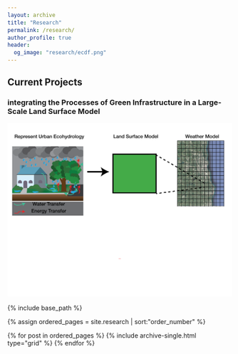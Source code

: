 ```yaml
---
layout: archive
title: "Research"
permalink: /research/
author_profile: true
header:
  og_image: "research/ecdf.png"
---
```


## Current Projects

### integrating the Processes of Green Infrastructure in a Large-Scale Land Surface Model

![Test Image](/images/conceptual_model_v4_simple_title-01.png) 


{% include base_path %}

{% assign ordered_pages = site.research | sort:"order_number" %}

{% for post in ordered_pages %}
  {% include archive-single.html type="grid" %}
{% endfor %}
